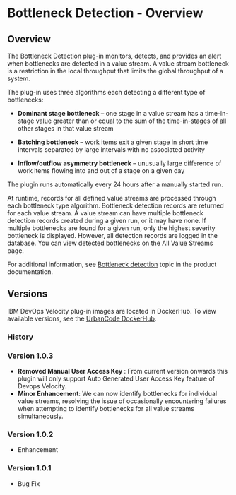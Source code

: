 
# Bottleneck Detection - Overview

## Overview

The Bottleneck Detection plug-in monitors, detects, and provides an alert when bottlenecks are detected in a value stream. A value stream bottleneck is a restriction in the local throughput that limits the global throughput of a system.

The plug-in uses three algorithms each detecting a different type of bottlenecks:

* **Dominant stage bottleneck** – one stage in a value stream has a time-in-stage value greater than or equal to the sum of the time-in-stages of all other stages in that value stream

* **Batching bottleneck** – work items exit a given stage in short time intervals separated by large intervals with no associated activity

* **Inflow/outflow asymmetry bottleneck** – unusually large difference of work items flowing into and out of a stage on a given day

The plugin runs automatically every 24 hours after a manually started run.

At runtime, records for all defined value streams are processed through each bottleneck type algorithm. Bottleneck detection records are returned for each value stream. A value stream can have multiple bottleneck detection records created during a given run, or it may have none. If multiple bottlenecks are found for a given run, only the highest severity bottleneck is displayed. However, all detection records are logged in the database. You can view detected bottlenecks on the All Value Streams page.

For additional information, see [Bottleneck detection](https://devops.hcldoc.com/accelerate/2.3.x/#com.uvelocity.doc/topics/c_bottleneck_detect/) topic in the product documentation.


## Versions

IBM DevOps Velocity plug-in images are located in DockerHub. To view available versions, see the [UrbanCode DockerHub](https://hub.docker.com/r/urbancode/ucv-ext-bottleneck-detection/tags).

### History

### Version 1.0.3

* **Removed Manual User Access Key** : From current version onwards this plugin will only support Auto Generated User Access Key feature of Devops Velocity.
* **Minor Enhancement**: We can now identify bottlenecks for individual value streams, resolving the issue of occasionally encountering failures when attempting to identify bottlenecks for all value streams simultaneously.

### Version 1.0.2

* Enhancement

### Version 1.0.1

* Bug Fix

